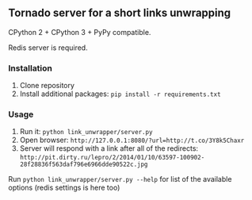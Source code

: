 ## Tornado server for a short links unwrapping

CPython 2 + CPython 3 + PyPy compatible.

Redis server is required.

### Installation

1. Clone repository
2. Install additional packages: `pip install -r requirements.txt`


### Usage

1. Run it: `python link_unwrapper/server.py`
2. Open browser: `http://127.0.0.1:8080/?url=http://t.co/3Y8k5Chaxr`
3. Server will respond with a link after all of the redirects: `http://pit.dirty.ru/lepro/2/2014/01/10/63597-100902-28f28836f563daf796e6966dde90522c.jpg`

Run `python link_unwrapper/server.py --help` for list of the available options (redis settings is here too)

